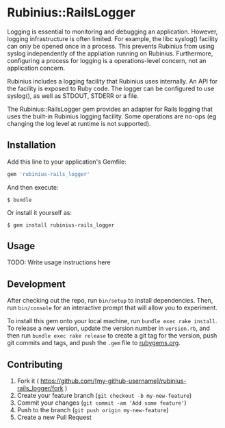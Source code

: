 # Rubinius::RailsLogger

Logging is essential to monitoring and debugging an application. However,
logging infrastructure is often limited. For example, the libc syslog()
facility can only be opened once in a process. This prevents Rubinius from
using syslog independently of the appliation running on Rubinius. Furthermore,
configuring a process for logging is a operations-level concern, not an
application concern.

Rubinius includes a logging facility that Rubinius uses internally. An API for
the facility is exposed to Ruby code. The logger can be configured to use
syslog(), as well as STDOUT, STDERR or a file.

The Rubinius::RailsLogger gem provides an adapter for Rails logging that uses
the built-in Rubinius logging facility. Some operations are no-ops (eg
changing the log level at runtime is not supported).

## Installation

Add this line to your application's Gemfile:

```ruby
gem 'rubinius-rails_logger'
```

And then execute:

    $ bundle

Or install it yourself as:

    $ gem install rubinius-rails_logger

## Usage

TODO: Write usage instructions here

## Development

After checking out the repo, run `bin/setup` to install dependencies. Then, run `bin/console` for an interactive prompt that will allow you to experiment.

To install this gem onto your local machine, run `bundle exec rake install`. To release a new version, update the version number in `version.rb`, and then run `bundle exec rake release` to create a git tag for the version, push git commits and tags, and push the `.gem` file to [rubygems.org](https://rubygems.org).

## Contributing

1. Fork it ( https://github.com/[my-github-username]/rubinius-rails_logger/fork )
2. Create your feature branch (`git checkout -b my-new-feature`)
3. Commit your changes (`git commit -am 'Add some feature'`)
4. Push to the branch (`git push origin my-new-feature`)
5. Create a new Pull Request
